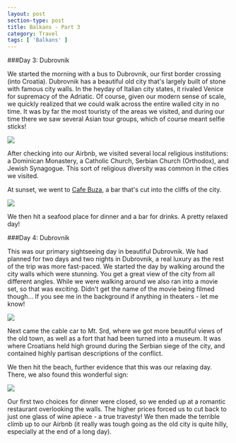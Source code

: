 ```yaml
---
layout: post
section-type: post
title: Balkans - Part 3
category: Travel
tags: [ 'Balkans' ]
---
```

###Day 3: Dubrovnik

We started the morning with a bus to Dubrovnik, our first border crossing (into Croatia).
Dubrovnik has a beautiful old city that's largely built of stone with famous city walls. In the
heyday of Italian city states, it rivaled Venice for supremacy of the Adriatic.
Of course, given our modern sense of scale, we quickly realized that we could walk across the entire
walled city in no time. It was by far the most touristy of the areas we visited, and during our time
there we saw several Asian tour groups, which of course meant selfie sticks!

![](https://www.dropbox.com/s/6jafogkvgthfyct/IMG_5253.JPG?dl=0)

After checking into our Airbnb, we visited several local religious institutions: a Dominican Monastery,
a Catholic Church, Serbian Church (Orthodox), and Jewish Synagogue. This sort of religious diversity
was common in the cities we visited.

At sunset, we went to [Cafe Buza](http://www.tripadvisor.com/Attraction_Review-g295371-d552668-Reviews-Cafe_Buza-Dubrovnik_Dubrovnik_Neretva_County_Dalmatia.html),
a bar that's cut into the cliffs of the city.

![](https://www.dropbox.com/s/sj5zdv6frbk11vo/Buza.JPG?dl=0)

We then hit a seafood place for dinner and a bar for drinks. A pretty relaxed day!

###Day 4: Dubrovnik

This was our primary sightseeing day in beautiful Dubrovnik. We had planned for two days and two
nights in Dubrovnik, a real luxury as the rest of the trip was more fast-paced. We started the day
by walking around the city walls which were stunning. You get a great view of the city from all
different angles. While we were walking around we also ran into a movie set, so that was exciting.
Didn't get the name of the movie being filmed though... If you see me in the background if anything
in theaters - let me know! 

![](https://www.dropbox.com/s/e67yji6ov59i3gg/P3160092.JPG?dl=0)

Next came the cable car to Mt. Srd, where we got more beautiful views of the old town, as well as a
fort that had been turned into a museum. It was where Croatians held high ground during the Serbian
siege of the city, and contained highly partisan descriptions of the conflict.

We then hit the beach, further evidence that this was our relaxing day. There, we also
found this wonderful sign:

![](https://www.dropbox.com/s/e67yji6ov59i3gg/P3160092.JPG?dl=0)

Our first two choices for dinner were closed, so we ended up at a romantic restaurant overlooking
the walls. The higher prices forced us to cut back to just one glass of wine apiece - a true travesty!
We then made the terrible climb up to our Airbnb (it really was tough going as the old city is quite
hilly, especially at the end of a long day).
